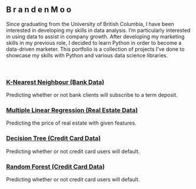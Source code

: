 ## B r a n d e n  M o o

Since graduating from the University of British Columbia, I have been interested in developing my skills in data analysis. I’m particularly interested in using data to assist in company growth. After developing my marketing skills in my previous role, I decided to learn Python in order to become a data-driven marketer. This portfolio is a collection of projects I’ve done to showcase my skills with Python and various data science libraries.

<br>


### [K-Nearest Neighbour (Bank Data)](https://brandenmoo.github.io/KNN-bank/)
Predicting whether or not bank clients will subscribe to a term deposit. 

### [Multiple Linear Regression (Real Estate Data)](https://brandenmoo.github.io/LinearRegressionRealEstate/)
Predicting the price of real estate with given features.

### [Decision Tree (Credit Card Data)](https://brandenmoo.github.io/DecisionTreeDefault/)
Predicting whether or not credit card users will default.

### [Random Forest (Credit Card Data)](https://brandenmoo.github.io/RandomForestDefault/)
Predicting whether or not credit card users will default.




